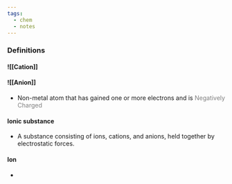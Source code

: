 ```yaml
---
tags:
  - chem
  - notes
---
```

### Definitions
#### ![[Cation]]

#### ![[Anion]]
- Non-metal atom that has gained one or more electrons and is <span style="color:grey">Negatively Charged</span>
#### Ionic substance
- A substance consisting of ions, cations, and anions, held together by electrostatic forces. 
#### Ion 
- 